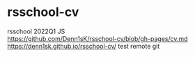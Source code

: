 # rsschool-cv
rsschool 2022Q1 JS \
https://github.com/Denn1sK/rsschool-cv/blob/gh-pages/cv.md \
https://denn1sk.github.io/rsschool-cv/
test remote git

